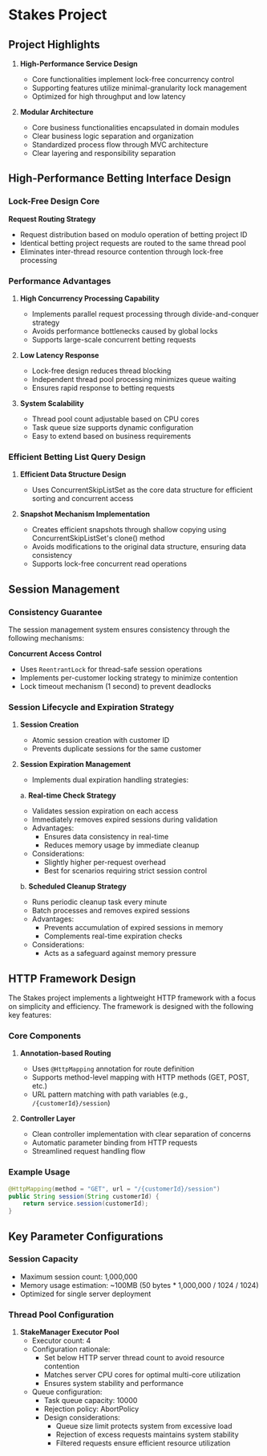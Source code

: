 # Stakes Project

## Project Highlights

1. **High-Performance Service Design**
   - Core functionalities implement lock-free concurrency control
   - Supporting features utilize minimal-granularity lock management
   - Optimized for high throughput and low latency

2. **Modular Architecture**
   - Core business functionalities encapsulated in domain modules
   - Clear business logic separation and organization
   - Standardized process flow through MVC architecture
   - Clear layering and responsibility separation

## High-Performance Betting Interface Design

### Lock-Free Design Core

**Request Routing Strategy**
   - Request distribution based on modulo operation of betting project ID
   - Identical betting project requests are routed to the same thread pool
   - Eliminates inter-thread resource contention through lock-free processing

### Performance Advantages

1. **High Concurrency Processing Capability**
   - Implements parallel request processing through divide-and-conquer strategy
   - Avoids performance bottlenecks caused by global locks
   - Supports large-scale concurrent betting requests

2. **Low Latency Response**
   - Lock-free design reduces thread blocking
   - Independent thread pool processing minimizes queue waiting
   - Ensures rapid response to betting requests

3. **System Scalability**
   - Thread pool count adjustable based on CPU cores
   - Task queue size supports dynamic configuration
   - Easy to extend based on business requirements

### Efficient Betting List Query Design

1. **Efficient Data Structure Design**
   - Uses ConcurrentSkipListSet as the core data structure for efficient sorting and concurrent access

2. **Snapshot Mechanism Implementation**
   - Creates efficient snapshots through shallow copying using ConcurrentSkipListSet's clone() method
   - Avoids modifications to the original data structure, ensuring data consistency
   - Supports lock-free concurrent read operations

## Session Management

### Consistency Guarantee

The session management system ensures consistency through the following mechanisms:

**Concurrent Access Control**
   - Uses `ReentrantLock` for thread-safe session operations
   - Implements per-customer locking strategy to minimize contention
   - Lock timeout mechanism (1 second) to prevent deadlocks


### Session Lifecycle and Expiration Strategy

1. **Session Creation**
   - Atomic session creation with customer ID
   - Prevents duplicate sessions for the same customer

2. **Session Expiration Management**
   - Implements dual expiration handling strategies:

   a. **Real-time Check Strategy**
      - Validates session expiration on each access
      - Immediately removes expired sessions during validation
      - Advantages:
        * Ensures data consistency in real-time
        * Reduces memory usage by immediate cleanup
      - Considerations:
        * Slightly higher per-request overhead
        * Best for scenarios requiring strict session control

   b. **Scheduled Cleanup Strategy**
      - Runs periodic cleanup task every minute
      - Batch processes and removes expired sessions
      - Advantages:
        * Prevents accumulation of expired sessions in memory
        * Complements real-time expiration checks
      - Considerations:
        * Acts as a safeguard against memory pressure

## HTTP Framework Design

The Stakes project implements a lightweight HTTP framework with a focus on simplicity and efficiency. The framework is designed with the following key features:

### Core Components

1. **Annotation-based Routing**
   - Uses `@HttpMapping` annotation for route definition
   - Supports method-level mapping with HTTP methods (GET, POST, etc.)
   - URL pattern matching with path variables (e.g., `/{customerId}/session`)

2. **Controller Layer**
   - Clean controller implementation with clear separation of concerns
   - Automatic parameter binding from HTTP requests
   - Streamlined request handling flow

### Example Usage

```java
@HttpMapping(method = "GET", url = "/{customerId}/session")
public String session(String customerId) {
    return service.session(customerId);
}
```

## Key Parameter Configurations

### Session Capacity
- Maximum session count: 1,000,000
- Memory usage estimation: ~100MB (50 bytes * 1,000,000 / 1024 / 1024)
- Optimized for single server deployment

### Thread Pool Configuration

1. **StakeManager Executor Pool**
   - Executor count: 4
   - Configuration rationale:
     - Set below HTTP server thread count to avoid resource contention
     - Matches server CPU cores for optimal multi-core utilization
     - Ensures system stability and performance
   - Queue configuration:
     - Task queue capacity: 10000
     - Rejection policy: AbortPolicy
     - Design considerations:
       * Queue size limit protects system from excessive load
       * Rejection of excess requests maintains system stability
       * Filtered requests ensure efficient resource utilization







